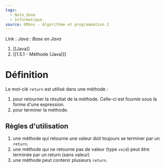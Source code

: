 ```yaml
---
tags:
  - Note_done
  - Informatique
source: UMons - Algorithme et programmation 2
---
```


Link :
_Java : Base en Java_
1. [[Java]]
2. [[1.5.1 - Méthode (Java)]]

# Définition
Le mot-clé `return` est utilisé dans une méthode : 
1. pour retourner la résultat de la méthode. Celle-ci est fournie sous la forme d'une expression.
2. pour terminer la méthode.

## Règles d'utilisation
1. une méthode qui retourne une valeur doit toujours se terminer par un `return`.
2. une méthode qui ne retourne pas de valeur (type `void`) peut être terminée par un return (sans valeur)
3. une méthode peut contenir plusieurs `return`.